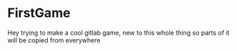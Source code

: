 # FirstGame
Hey trying to make a cool gitlab game, new to this whole thing so parts of it will be copied from everywhere
